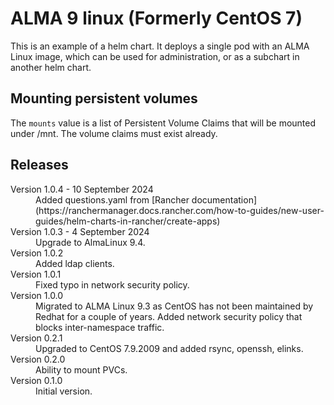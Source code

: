 # ALMA 9 linux (Formerly CentOS 7)

This is an example of a helm chart. It deploys a single pod with an ALMA Linux image,
which can be used for administration, or as a subchart in another helm chart.

## Mounting persistent volumes

The `mounts` value is a list of Persistent Volume Claims that will be mounted
under /mnt. The volume claims must exist already.

## Releases

<dl>
  <dt>Version 1.0.4 - 10 September 2024</dt>
  <dd>Added questions.yaml from [Rancher documentation](https://ranchermanager.docs.rancher.com/how-to-guides/new-user-guides/helm-charts-in-rancher/create-apps)</dd>

  <dt>Version 1.0.3 - 4 September 2024</dt>
  <dd>Upgrade to AlmaLinux 9.4.</dd>

  <dt>Version 1.0.2</dt>
  <dd>Added ldap clients.</dd>

  <dt>Version 1.0.1</dt>
  <dd>Fixed typo in network security policy.</dd>

  <dt>Version 1.0.0</dt>
  <dd>Migrated to ALMA Linux 9.3 as CentOS has not been maintained by Redhat for a couple of years.
      Added network security policy that blocks inter-namespace traffic.
  </dd>

  <dt>Version 0.2.1</dt>
  <dd>Upgraded to CentOS 7.9.2009 and added rsync, openssh, elinks.</dd>

  <dt>Version 0.2.0</dt>
  <dd>Ability to mount PVCs.</dd>

  <dt>Version 0.1.0</dt>
  <dd>Initial version.</dd>
</dl>
